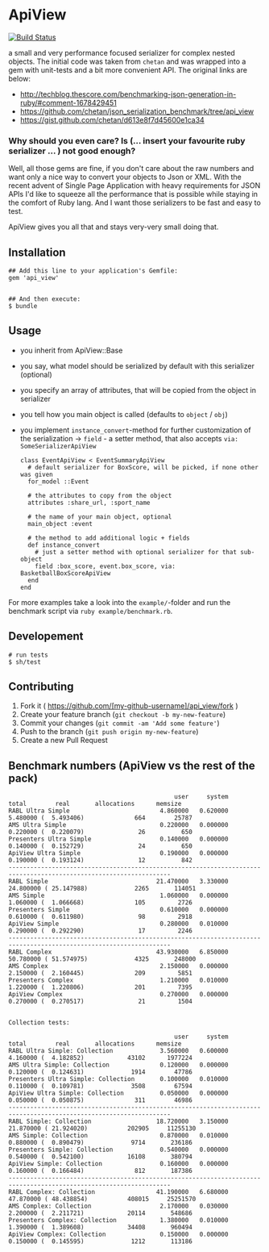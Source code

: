 # ApiView


[![Build Status](https://travis-ci.org/mindreframer/api_view.svg?branch=master)](http://travis-ci.org/mindreframer/api_view)


a small and very performance focused serializer for complex nested objects. The initial code was taken from `chetan` and was wrapped into a gem with unit-tests and a bit more convenient API. The original links are below:
  - http://techblog.thescore.com/benchmarking-json-generation-in-ruby/#comment-1678429451
  - https://github.com/chetan/json_serialization_benchmark/tree/api_view
  - https://gist.github.com/chetan/d613e8f7d45600e1ca34



### Why should you even care? Is (... insert your favourite ruby serializer ... ) not good enough?

Well, all those gems are fine, if you don't care about the raw numbers and want only a nice way to convert your objects to Json or XML. With the recent advent of Single Page Application with heavy requirements for JSON APIs I'd like to squeeze all the performance that is possible while staying in the comfort of Ruby lang. And I want those serializers to be fast and easy to test.

ApiView gives you all that and stays very-very small doing that.

## Installation

    ## Add this line to your application's Gemfile:
    gem 'api_view'


    ## And then execute:
    $ bundle



## Usage

  - you inherit from ApiView::Base
  - you say, what model should be serialized by default with this serializer (optional)
  - you specify an array of attributes, that will be copied from the object in serializer
  - you tell how you main object is called (defaults to `object` / `obj`)
  - you implement `instance_convert`-method for further customization of the serialization
    -> `field` - a setter method, that also accepts `via: SomeSerializerApiView`


        class EventApiView < EventSummaryApiView
          # default serializer for BoxScore, will be picked, if none other was given
          for_model ::Event

          # the attributes to copy from the object
          attributes :share_url, :sport_name

          # the name of your main object, optional
          main_object :event

          # the method to add additional logic + fields
          def instance_convert
            # just a setter method with optional serializer for that sub-object
            field :box_score, event.box_score, via: BasketballBoxScoreApiView
          end
        end


  For more examples take a look into the `example/`-folder and run the benchmark script via `ruby example/benchmark.rb`.



## Developement

    # run tests
    $ sh/test




## Contributing

1. Fork it ( https://github.com/[my-github-username]/api_view/fork )
2. Create your feature branch (`git checkout -b my-new-feature`)
3. Commit your changes (`git commit -am 'Add some feature'`)
4. Push to the branch (`git push origin my-new-feature`)
5. Create a new Pull Request



## Benchmark numbers (ApiView vs the rest of the pack)

                                                  user     system      total        real       allocations      memsize
    RABL Ultra Simple                         4.860000   0.620000   5.480000 (  5.493406)              664        25787
    AMS Ultra Simple                          0.220000   0.000000   0.220000 (  0.220079)               26          650
    Presenters Ultra Simple                   0.140000   0.000000   0.140000 (  0.152729)               24          650
    ApiView Ultra Simple                      0.190000   0.000000   0.190000 (  0.193124)               12          842
    -------------------------------------------------------------------------------------------------------------------
    RABL Simple                              21.470000   3.330000  24.800000 ( 25.147988)             2265       114051
    AMS Simple                                1.060000   0.000000   1.060000 (  1.066668)              105         2726
    Presenters Simple                         0.610000   0.000000   0.610000 (  0.611980)               98         2918
    ApiView Simple                            0.280000   0.010000   0.290000 (  0.292290)               17         2246
    -------------------------------------------------------------------------------------------------------------------
    RABL Complex                             43.930000   6.850000  50.780000 ( 51.574975)             4325       248000
    AMS Complex                               2.150000   0.000000   2.150000 (  2.160445)              209         5851
    Presenters Complex                        1.210000   0.010000   1.220000 (  1.220806)              201         7395
    ApiView Complex                           0.270000   0.000000   0.270000 (  0.270517)               21         1504


    Collection tests:

                                                  user     system      total        real       allocations      memsize
    RABL Ultra Simple: Collection             3.560000   0.600000   4.160000 (  4.182852)            43102      1977224
    AMS Ultra Simple: Collection              0.120000   0.000000   0.120000 (  0.124631)             1914        47786
    Presenters Ultra Simple: Collection       0.100000   0.010000   0.110000 (  0.109781)             3508        67594
    ApiView Ultra Simple: Collection          0.050000   0.000000   0.050000 (  0.050875)              311        46986
    -------------------------------------------------------------------------------------------------------------------
    RABL Simple: Collection                  18.720000   3.150000  21.870000 ( 21.924020)           202905     11255130
    AMS Simple: Collection                    0.870000   0.010000   0.880000 (  0.890479)             9714       236186
    Presenters Simple: Collection             0.540000   0.000000   0.540000 (  0.542100)            16108       380794
    ApiView Simple: Collection                0.160000   0.000000   0.160000 (  0.166484)              812       187386
    -------------------------------------------------------------------------------------------------------------------
    RABL Complex: Collection                 41.190000   6.680000  47.870000 ( 48.438854)           408015     25251570
    AMS Complex: Collection                   2.170000   0.030000   2.200000 (  2.211721)            20114       548686
    Presenters Complex: Collection            1.380000   0.010000   1.390000 (  1.389608)            34408       960494
    ApiView Complex: Collection               0.150000   0.000000   0.150000 (  0.145595)             1212       113186
